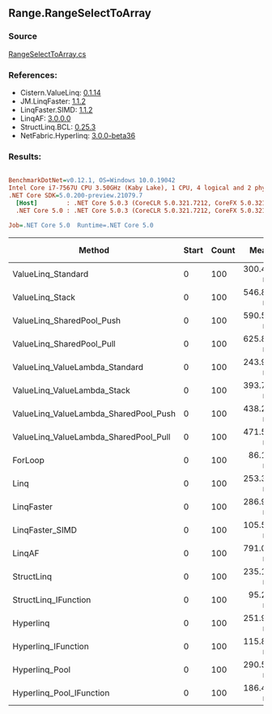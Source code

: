 ﻿## Range.RangeSelectToArray

### Source
[RangeSelectToArray.cs](../LinqBenchmarks/Range/RangeSelectToArray.cs)

### References:
- Cistern.ValueLinq: [0.1.14](https://www.nuget.org/packages/Cistern.ValueLinq/0.1.14)
- JM.LinqFaster: [1.1.2](https://www.nuget.org/packages/JM.LinqFaster/1.1.2)
- LinqFaster.SIMD: [1.1.2](https://www.nuget.org/packages/LinqFaster.SIMD/1.0.3)
- LinqAF: [3.0.0.0](https://www.nuget.org/packages/LinqAF/3.0.0.0)
- StructLinq.BCL: [0.25.3](https://www.nuget.org/packages/StructLinq.BCL/0.25.3)
- NetFabric.Hyperlinq: [3.0.0-beta36](https://www.nuget.org/packages/NetFabric.Hyperlinq/3.0.0-beta36)

### Results:
``` ini

BenchmarkDotNet=v0.12.1, OS=Windows 10.0.19042
Intel Core i7-7567U CPU 3.50GHz (Kaby Lake), 1 CPU, 4 logical and 2 physical cores
.NET Core SDK=5.0.200-preview.21079.7
  [Host]        : .NET Core 5.0.3 (CoreCLR 5.0.321.7212, CoreFX 5.0.321.7212), X64 RyuJIT
  .NET Core 5.0 : .NET Core 5.0.3 (CoreCLR 5.0.321.7212, CoreFX 5.0.321.7212), X64 RyuJIT

Job=.NET Core 5.0  Runtime=.NET Core 5.0  

```
|                                Method | Start | Count |      Mean |    Error |   StdDev | Ratio | RatioSD |  Gen 0 | Gen 1 | Gen 2 | Allocated |
|-------------------------------------- |------ |------ |----------:|---------:|---------:|------:|--------:|-------:|------:|------:|----------:|
|                    ValueLinq_Standard |     0 |   100 | 300.43 ns | 1.337 ns | 1.251 ns |  3.49 |    0.03 | 0.2027 |     - |     - |     424 B |
|                       ValueLinq_Stack |     0 |   100 | 546.81 ns | 1.779 ns | 1.664 ns |  6.35 |    0.03 | 0.3166 |     - |     - |     664 B |
|             ValueLinq_SharedPool_Push |     0 |   100 | 590.55 ns | 3.073 ns | 2.566 ns |  6.86 |    0.07 | 0.2022 |     - |     - |     424 B |
|             ValueLinq_SharedPool_Pull |     0 |   100 | 625.83 ns | 3.003 ns | 2.809 ns |  7.27 |    0.06 | 0.2022 |     - |     - |     424 B |
|        ValueLinq_ValueLambda_Standard |     0 |   100 | 243.97 ns | 0.881 ns | 0.824 ns |  2.83 |    0.03 | 0.2027 |     - |     - |     424 B |
|           ValueLinq_ValueLambda_Stack |     0 |   100 | 393.70 ns | 1.905 ns | 1.782 ns |  4.57 |    0.04 | 0.3171 |     - |     - |     664 B |
| ValueLinq_ValueLambda_SharedPool_Push |     0 |   100 | 438.20 ns | 1.988 ns | 1.660 ns |  5.09 |    0.03 | 0.2027 |     - |     - |     424 B |
| ValueLinq_ValueLambda_SharedPool_Pull |     0 |   100 | 471.50 ns | 3.041 ns | 2.845 ns |  5.48 |    0.06 | 0.2022 |     - |     - |     424 B |
|                               ForLoop |     0 |   100 |  86.10 ns | 0.713 ns | 0.595 ns |  1.00 |    0.00 | 0.2027 |     - |     - |     424 B |
|                                  Linq |     0 |   100 | 253.36 ns | 1.573 ns | 1.314 ns |  2.94 |    0.02 | 0.2446 |     - |     - |     512 B |
|                            LinqFaster |     0 |   100 | 286.90 ns | 1.205 ns | 1.127 ns |  3.33 |    0.03 | 0.4053 |     - |     - |     848 B |
|                       LinqFaster_SIMD |     0 |   100 | 105.59 ns | 0.772 ns | 0.684 ns |  1.23 |    0.01 | 0.4054 |     - |     - |     848 B |
|                                LinqAF |     0 |   100 | 791.05 ns | 2.490 ns | 2.208 ns |  9.19 |    0.08 | 0.7534 |     - |     - |    1576 B |
|                            StructLinq |     0 |   100 | 235.10 ns | 0.741 ns | 0.693 ns |  2.73 |    0.02 | 0.2294 |     - |     - |     480 B |
|                  StructLinq_IFunction |     0 |   100 |  95.21 ns | 0.691 ns | 0.613 ns |  1.11 |    0.01 | 0.2027 |     - |     - |     424 B |
|                             Hyperlinq |     0 |   100 | 251.93 ns | 0.973 ns | 0.862 ns |  2.93 |    0.03 | 0.2027 |     - |     - |     424 B |
|                   Hyperlinq_IFunction |     0 |   100 | 115.81 ns | 0.519 ns | 0.460 ns |  1.34 |    0.01 | 0.2027 |     - |     - |     424 B |
|                        Hyperlinq_Pool |     0 |   100 | 290.55 ns | 3.281 ns | 2.740 ns |  3.37 |    0.04 | 0.0267 |     - |     - |      56 B |
|              Hyperlinq_Pool_IFunction |     0 |   100 | 186.43 ns | 0.839 ns | 0.744 ns |  2.16 |    0.01 | 0.0267 |     - |     - |      56 B |
